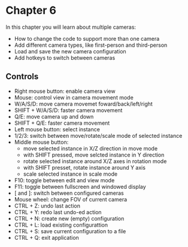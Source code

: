 # Chapter 6

In this chapter you will learn about multiple cameras:
* How to change the code to support more than one camera
* Add different camera types, like first-person and third-person
* Load and save the new camera configuration
* Add hotkeys to switch between cameras

## Controls

* Right mouse button: enable camera view
* Mouse: control view in camera movement mode
* W/A/S/D: move camera movemet foward/back/left/right
* SHIFT + W/A/S/D: faster camera movement
* Q/E: move camera up and down
* SHIFT + Q/E: faster camera movement
* Left mouse button: select instance
* 1/2/3: switch between move/rotate/scale mode of selected instance
* Middle mouse button:
  * move selected instance in X/Z direction in move mode
  * with SHIFT pressed, move selcted instance in Y direction
  * rotate selected instance around X/Z axes in rotation mode
  * with SHIFT presset, rotate instance around Y axis
  * scale selected instance in scale mode
* F10: toggle between edit and view mode
* F11: toggle between fullscreen and windowed display
* [ and ]: switch between configured cameras
* Mouse wheel: change FOV of current camera
* CTRL + Z: undo last action
* CTRL + Y: redo last undo-ed action
* CTRL + N: create new (empty) configuration
* CTRL + L: load existing configurattion
* CTRL + S: save current configuration to a file
* CTRL + Q: exit application
